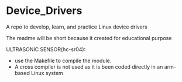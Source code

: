 # Device_Drivers
A repo to develop, learn, and practice Linux device drivers

The readme will be short because it created for educational purpose

ULTRASONIC SENSOR(hc-sr04):
  - use the Makefile to compile the module.
  - A cross compiler is not used as it is been coded directly in an arm-based Linux system
